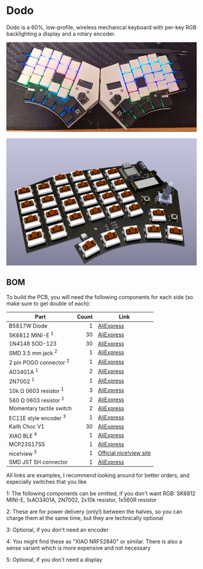 # Dodo

Dodo is a 60%, low-profile, wireless mechanical keyboard with per-key RGB
backlighting a display and a rotary encoder.

![The build](./images/build.png)

![3D render of the PCB](./images/3d-view.jpg)

## BOM

To build the PCB, you will need the following components for each side (so make
sure to get double of each):

| Part                              | Count | Link                                                                |
| --------------------------------- | ----: | ------------------------------------------------------------------- |
| B5817W Diode                      |     1 | [AliExpress](https://www.aliexpress.com/item/1005005615035910.html) |
| SK6812 MINI-E <sup>1</sup>        |    30 | [AliExpress](https://www.aliexpress.com/item/1005005248164351.html) |
| 1N4148 SOD-123                    |    30 | [AliExpress](https://www.aliexpress.com/item/1005005271390029.html) |
| SMD 3.5 mm jack <sup>2</sup>      |     1 | [AliExpress](https://www.aliexpress.com/item/4000661908135.html)    |
| 2 pin POGO connector <sup>2</sup> |     1 | [AliExpress](https://www.aliexpress.com/item/1005002006325514.html) |
| AO3401A <sup>1</sup>              |     2 | [AliExpress](https://www.aliexpress.com/item/4001197981239.html)    |
| 2N7002 <sup>1</sup>               |     1 | [AliExpress](https://www.aliexpress.com/item/1005004759627915.html) |
| 10k Ω 0603 resistor <sup>1</sup>  |     3 | [AliExpress](https://www.aliexpress.com/item/1005006142628179.html) |
| 560 Ω 0603 resistor <sup>1</sup>  |     2 | [AliExpress](https://www.aliexpress.com/item/1005006142628179.html) |
| Momentary tactile switch          |     2 | [AliExpress](https://www.aliexpress.com/item/1005004159746274.html) |
| EC11E style encoder <sup>3</sup>  |     1 | [AliExpress](https://www.aliexpress.com/item/1005002358274622.html) |
| Kailh Choc V1                     |    30 | [AliExpress](https://www.aliexpress.com/item/1005004522163996.html) |
| XIAO BLE <sup>4</sup>             |     1 | [AliExpress](https://www.aliexpress.com/item/1005004459618789.html) |
| MCP23S17SS                        |     1 | [AliExpress](https://www.aliexpress.com/item/1005004925908454.html) |
| nice!view <sup>5</sup>            |     1 | [Official nice!view site](https://nicekeyboards.com/nice-view/)     |
| SMD JST SH connector              |     1 | [AliExpress](https://www.aliexpress.com/item/1005005682408443.html) |

All links are examples, I recommend looking around for better orders, and
especially switches that you like

1: The following components can be omitted, if you don't want RGB: SK6812
MINI-E, 1xAO3401A, 2N7002, 2x10k resistor, 1x560R resistor

2: These are for power delivery (only!) between the halves, so you can charge
them at the same time, but they are technically optional

3: Optional, if you don't need an encoder

4: You might find these as "XIAO NRF52840" or similar. There is also a sense
variant which is more expensive and not necessary

5: Optional, if you don't need a display
